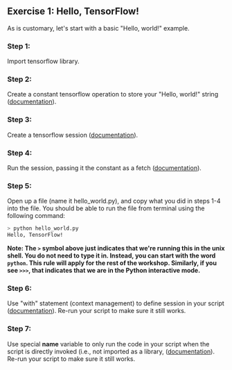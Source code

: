 ## Exercise 1: Hello, TensorFlow!

As is customary, let's start with a basic "Hello, world!" example.

### Step 1:
Import tensorflow library.

### Step 2:
Create a constant tensorflow operation to store your "Hello, world!" string ([documentation](https://www.tensorflow.org/versions/r0.10/api_docs/python/constant_op/constant_value_tensors#constant)).

### Step 3:
Create a tensorflow session ([documentation](https://www.tensorflow.org/api_docs/python/tf/Session)).

### Step 4:
Run the session, passing it the constant as a fetch ([documentation](https://www.tensorflow.org/api_docs/python/tf/Session#run)).

### Step 5:
Open up a file (name it hello_world.py), and copy what you did in steps 1-4 into the file. You should be able to run the file from terminal using the following command:
  
```bash
> python hello_world.py
Hello, TensorFlow!
```

**Note: The `>` symbol above just indicates that we're running this in the unix shell. You do not need to type it in. Instead, you can start with the word `python`. This rule will apply for the rest of the workshop. Similarly, if you see `>>>`, that indicates that we are in the Python interactive mode.**

### Step 6:
Use "with" statement (context management) to define session in your script ([documentation](http://effbot.org/zone/python-with-statement.htm)). Re-run your script to make sure it still works.

### Step 7:
Use special __name__ variable to only run the code in your script when the script is directly invoked (i.e., not imported as a library, ([documentation](http://thepythonguru.com/what-is-if-__name__-__main__/)). Re-run your script to make sure it still works.
